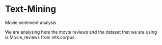 # Text-Mining
Movie sentiment analysis

We are analysing here the movie reviews and the dataset that we are using is Movie_reviews from nltk.corpus.
